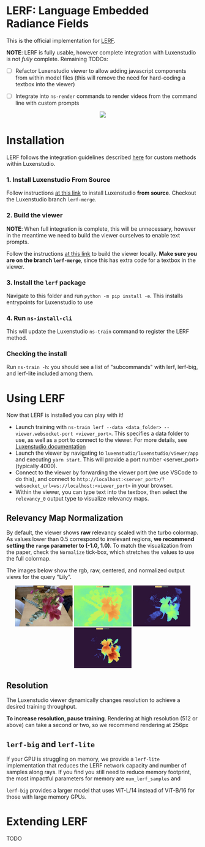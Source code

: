 # LERF: Language Embedded Radiance Fields
This is the official implementation for [LERF](https://lerf.io).

**NOTE**: LERF is fully usable, however complete integration with Luxenstudio is not *fully* complete. Remaining TODOs:
- [ ] Refactor Luxenstudio viewer to allow adding javascript components from within model files (this will remove the need for hard-coding a textbox into the viewer)
- [ ] Integrate into `ns-render` commands to render videos from the command line with custom prompts


<div align='center'>
<img src="https://www.lerf.io/data/luxen_render.svg" height="230px">
</div>

# Installation
LERF follows the integration guidelines described [here](https://docs.luxen.studio/en/latest/developer_guides/config.html#extending-luxenstudio-with-custom-methods) for custom methods within Luxenstudio. 

### 1. Install Luxenstudio From Source
Follow instructions [at this link](https://docs.luxen.studio/en/latest/quickstart/installation.html) to install Luxenstudio **from source**. Checkout the Luxenstudio branch `lerf-merge`.

### 2. Build the viewer
**NOTE**: When full integration is complete, this will be unnecessary, however in the meantime we need to build the viewer ourselves to enable text prompts.

Follow the instructions [at this link](https://docs.luxen.studio/en/latest/developer_guides/viewer/viewer_overview.html#installing-and-running-locally) to build the viewer locally. **Make sure you are on the branch `lerf-merge`**, since this has extra code for a textbox in the viewer.

### 3. Install the `lerf` package
Navigate to this folder and run `python -m pip install -e`. This installs entrypoints for Luxenstudio to use

### 4. Run `ns-install-cli`
This will update the Luxenstudio `ns-train` command to register the LERF method.

### Checking the install
Run `ns-train -h`: you should see a list of "subcommands" with lerf, lerf-big, and lerf-lite included among them.

# Using LERF
Now that LERF is installed you can play with it! 

- Launch training with `ns-train lerf --data <data_folder> --viewer.websocket-port <viewer_port>`. This specifies a data folder to use, as well as a port to connect to the viewer. For more details, see [Luxenstudio documentation](https://docs.luxen.studio/en/latest/quickstart/first_luxen.html)
- Launch the viewer by navigating to `luxenstudio/luxenstudio/viewer/app` and executing `yarn start`. This will provide a port number <server_port> (typically 4000).
- Connect to the viewer by forwarding the viewer port (we use VSCode to do this), and connect to `http://localhost:<server_port>/?websocket_url=ws://localhost:<viewer_port>` in your browser.
- Within the viewer, you can type text into the textbox, then select the `relevancy_0` output type to visualize relevancy maps.

## Relevancy Map Normalization
By default, the viewer shows **raw** relevancy scaled with the turbo colormap. As values lower than 0.5 correspond to irrelevant regions, **we recommend setting the `range` parameter to (-1.0, 1.0)**. To match the visualization from the paper, check the `Normalize` tick-box, which stretches the values to use the full colormap.

The images below show the rgb, raw, centered, and normalized output views for the query "Lily".


<div align='center'>
<img src="readme_images/lily_rgb.jpg" width="150px">
<img src="readme_images/lily_raw.jpg" width="150px">
<img src="readme_images/lily_centered.jpg" width="150px">
<img src="readme_images/lily_normalized.jpg" width="150px">
</div>


## Resolution
The Luxenstudio viewer dynamically changes resolution to achieve a desired training throughput.

**To increase resolution, pause training**. Rendering at high resolution (512 or above) can take a second or two, so we recommend rendering at 256px
## `lerf-big` and `lerf-lite`
If your GPU is struggling on memory, we provide a `lerf-lite` implementation that reduces the LERF network capacity and number of samples along rays. If you find you still need to reduce memory footprint, the most impactful parameters for memory are `num_lerf_samples` and 

`lerf-big` provides a larger model that uses ViT-L/14 instead of ViT-B/16 for those with large memory GPUs.

# Extending LERF
TODO

